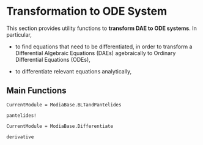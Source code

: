 # Transformation to ODE System

This section provides utility functions to **transform DAE to ODE systems**. In particular,

- to find equations that need to be differentiated, in order to transform a
  Differential Algebraic Equations (DAEs) agebraically to
  Ordinary Differential Equations (ODEs),

- to differentiate relevant equations analytically,


## Main Functions

```@meta
CurrentModule = ModiaBase.BLTandPantelides
```

```@docs
pantelides!
```


```@meta
CurrentModule = ModiaBase.Differentiate
```

```@docs
derivative
```


